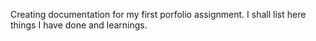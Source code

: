 Creating documentation for my first porfolio assignment. I shall list here things I have done and learnings.